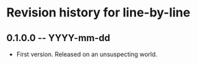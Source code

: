 # Revision history for line-by-line

## 0.1.0.0 -- YYYY-mm-dd

* First version. Released on an unsuspecting world.
